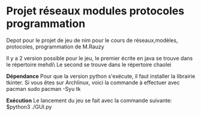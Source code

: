 # Projet réseaux modules protocoles programmation
Depot pour le projet de jeu de nim pour le cours de réseaux,modèles, protocoles, programmation de M.Rauzy

Il y a 2 version possible pour le jeu, le premier écrite en java se trouve dans le répertoire mehdi\\
Le second se trouve dans le répertoire chaolei

**Dépendance**
Pour que la version python s'exécute, il faut installer la librairie tkinter.
Si vous êtes sur Archlinux, voici la commande à effectuer avec pacman
sudo pacman -Syu tk

**Exécution**
Le lancement du jeu se fait avec la commande suivante:
$python3 ./GUI.py

